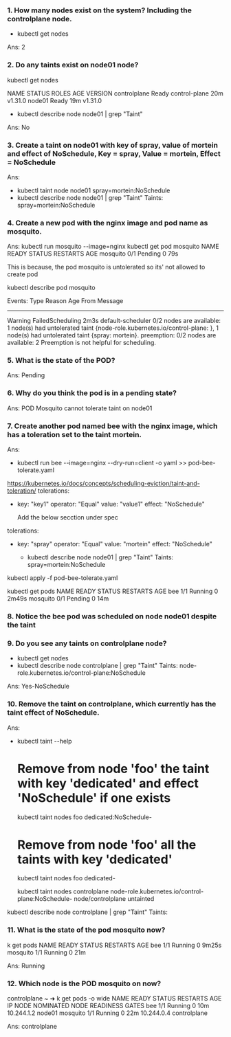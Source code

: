 ### 1. How many nodes exist on the system? Including the controlplane node.
- kubectl get nodes

Ans: 2

### 2. Do any taints exist on node01 node?

kubectl get nodes

NAME           STATUS   ROLES           AGE   VERSION
controlplane   Ready    control-plane   20m   v1.31.0
node01         Ready    <none>          19m   v1.31.0

- kubectl describe node node01 | grep "Taint"

Ans: No

### 3. Create a taint on node01 with key of spray, value of mortein and effect of NoSchedule, Key = spray, Value = mortein, Effect = NoSchedule

Ans:
- kubectl taint node node01 spray=mortein:NoSchedule
- kubectl describe node node01 | grep "Taint"
Taints:             spray=mortein:NoSchedule

### 4. Create a new pod with the nginx image and pod name as mosquito.

Ans: kubectl run mosquito --image=nginx
kubectl get pod mosquito
NAME       READY   STATUS    RESTARTS   AGE
mosquito   0/1     Pending   0          79s

This is because, the pod mosquito is untolerated so its' not allowed to create pod

kubectl describe pod mosquito

Events:
  Type     Reason            Age   From               Message
  ----     ------            ----  ----               -------
  Warning  FailedScheduling  2m3s  default-scheduler  0/2 nodes are available: 1 node(s) had untolerated taint {node-role.kubernetes.io/control-plane: }, 1 node(s) had untolerated taint {spray: mortein}. preemption: 0/2 nodes are available: 2 Preemption is not helpful for scheduling.

### 5. What is the state of the POD?

Ans: Pending

### 6. Why do you think the pod is in a pending state?

Ans: POD Mosquito cannot tolerate taint on node01

### 7. Create another pod named bee with the nginx image, which has a toleration set to the taint mortein.

Ans:
- kubectl run bee --image=nginx --dry-run=client -o yaml >> pod-bee-tolerate.yaml

https://kubernetes.io/docs/concepts/scheduling-eviction/taint-and-toleration/
tolerations:
- key: "key1"
  operator: "Equal"
  value: "value1"
  effect: "NoSchedule"

  Add the below secction under spec

tolerations:
- key: "spray"
  operator: "Equal"
  value: "mortein"
  effect: "NoSchedule"

  - kubectl describe node node01 | grep "Taint"
Taints:             spray=mortein:NoSchedule

kubectl apply -f pod-bee-tolerate.yaml

kubectl get pods
NAME       READY   STATUS    RESTARTS   AGE
bee        1/1     Running   0          2m49s
mosquito   0/1     Pending   0          14m

### 8. Notice the bee pod was scheduled on node node01 despite the taint

### 9. Do you see any taints on controlplane node?

- kubectl get nodes
- kubectl describe node controlplane | grep "Taint"
Taints:             node-role.kubernetes.io/control-plane:NoSchedule

Ans: Yes-NoSchedule

### 10. Remove the taint on controlplane, which currently has the taint effect of NoSchedule.

Ans: 
- kubectl taint --help
    # Remove from node 'foo' the taint with key 'dedicated' and effect 'NoSchedule' if one exists
  kubectl taint nodes foo dedicated:NoSchedule-
  
  # Remove from node 'foo' all the taints with key 'dedicated'
  kubectl taint nodes foo dedicated-

  kubectl taint nodes controlplane node-role.kubernetes.io/control-plane:NoSchedule-
node/controlplane untainted

 kubectl describe node controlplane | grep "Taint"
Taints:             <none>

### 11. What is the state of the pod mosquito now?

k get pods
NAME       READY   STATUS    RESTARTS   AGE
bee        1/1     Running   0          9m25s
mosquito   1/1     Running   0          21m

Ans: Running

### 12. Which node is the POD mosquito on now?

controlplane ~ ➜  k get pods -o wide
NAME       READY   STATUS    RESTARTS   AGE   IP           NODE           NOMINATED NODE   READINESS GATES
bee        1/1     Running   0          10m   10.244.1.2   node01         <none>           <none>
mosquito   1/1     Running   0          22m   10.244.0.4   controlplane   <none>           <none>


Ans: controlplane
